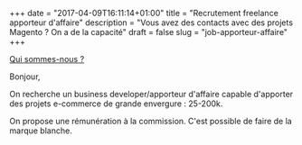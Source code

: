 +++
date = "2017-04-09T16:11:14+01:00"
title = "Recrutement freelance apporteur d'affaire"
description = "Vous avez des contacts avec des projets Magento ? On a de la capacité"
draft = false
slug = "job-apporteur-affaire"
+++

[Qui sommes-nous ?](/qui-sommes-nous/)

Bonjour,

On recherche un business developer/apporteur d'affaire capable d'apporter des projets e-commerce
de grande envergure : 25-200k.

On propose une rémunération à la commission. C'est possible de faire de la marque blanche.